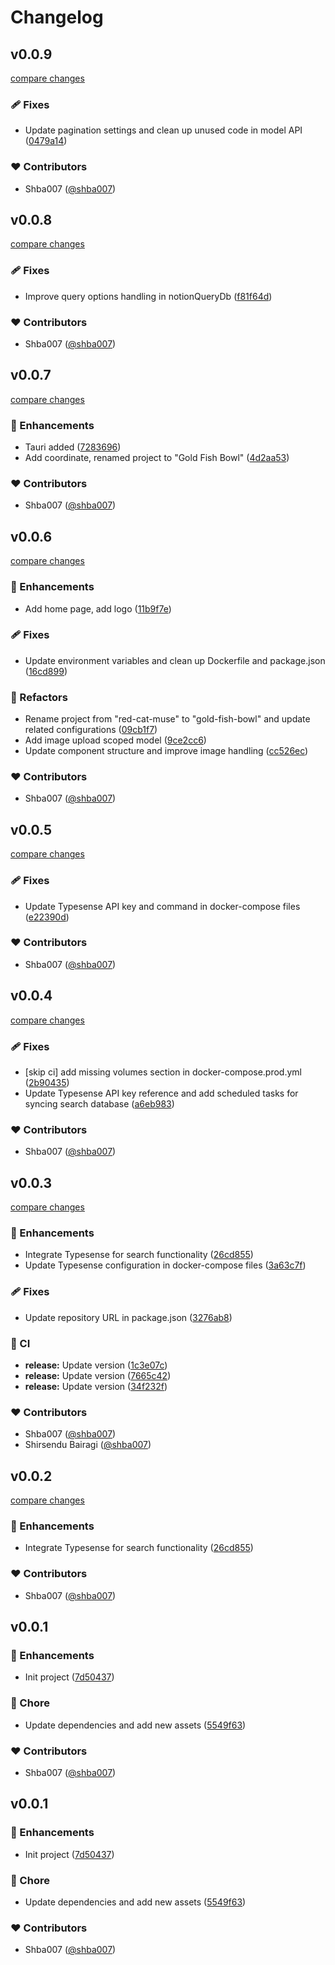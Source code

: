 # Changelog

## v0.0.9

[compare changes](https://github.com/Algostract/jellyfish-bowl/compare/v0.0.8...v0.0.9)

### 🩹 Fixes

- Update pagination settings and clean up unused code in model API ([0479a14](https://github.com/Algostract/jellyfish-bowl/commit/0479a14))

### ❤️ Contributors

- Shba007 ([@shba007](https://github.com/shba007))

## v0.0.8

[compare changes](https://github.com/Algostract/jellyfish-bowl/compare/v0.0.7...v0.0.8)

### 🩹 Fixes

- Improve query options handling in notionQueryDb ([f81f64d](https://github.com/Algostract/jellyfish-bowl/commit/f81f64d))

### ❤️ Contributors

- Shba007 ([@shba007](https://github.com/shba007))

## v0.0.7

[compare changes](https://github.com/Algostract/jellyfish-bowl/compare/v0.0.6...v0.0.7)

### 🚀 Enhancements

- Tauri added ([7283696](https://github.com/Algostract/jellyfish-bowl/commit/7283696))
- Add coordinate, renamed project to "Gold Fish Bowl" ([4d2aa53](https://github.com/Algostract/jellyfish-bowl/commit/4d2aa53))

### ❤️ Contributors

- Shba007 ([@shba007](https://github.com/shba007))

## v0.0.6

[compare changes](https://github.com/Algostract/jellyfish-bowl/compare/v0.0.5...v0.0.6)

### 🚀 Enhancements

- Add home page, add logo ([11b9f7e](https://github.com/Algostract/jellyfish-bowl/commit/11b9f7e))

### 🩹 Fixes

- Update environment variables and clean up Dockerfile and package.json ([16cd899](https://github.com/Algostract/jellyfish-bowl/commit/16cd899))

### 💅 Refactors

- Rename project from "red-cat-muse" to "gold-fish-bowl" and update related configurations ([09cb1f7](https://github.com/Algostract/jellyfish-bowl/commit/09cb1f7))
- Add image upload scoped model ([9ce2cc6](https://github.com/Algostract/jellyfish-bowl/commit/9ce2cc6))
- Update component structure and improve image handling ([cc526ec](https://github.com/Algostract/jellyfish-bowl/commit/cc526ec))

### ❤️ Contributors

- Shba007 ([@shba007](https://github.com/shba007))

## v0.0.5

[compare changes](https://github.com/algostract/jellyfish-bowl/compare/v0.0.4...v0.0.5)

### 🩹 Fixes

- Update Typesense API key and command in docker-compose files ([e22390d](https://github.com/algostract/jellyfish-bowl/commit/e22390d))

### ❤️ Contributors

- Shba007 ([@shba007](https://github.com/shba007))

## v0.0.4

[compare changes](https://github.com/algostract/jellyfish-bowl/compare/v0.0.3...v0.0.4)

### 🩹 Fixes

- [skip ci] add missing volumes section in docker-compose.prod.yml ([2b90435](https://github.com/algostract/jellyfish-bowl/commit/2b90435))
- Update Typesense API key reference and add scheduled tasks for syncing search database ([a6eb983](https://github.com/algostract/jellyfish-bowl/commit/a6eb983))

### ❤️ Contributors

- Shba007 ([@shba007](https://github.com/shba007))

## v0.0.3

[compare changes](https://github.com/algostract/jellyfish-bowl/compare/v0.0.1...v0.0.3)

### 🚀 Enhancements

- Integrate Typesense for search functionality ([26cd855](https://github.com/algostract/jellyfish-bowl/commit/26cd855))
- Update Typesense configuration in docker-compose files ([3a63c7f](https://github.com/algostract/jellyfish-bowl/commit/3a63c7f))

### 🩹 Fixes

- Update repository URL in package.json ([3276ab8](https://github.com/algostract/jellyfish-bowl/commit/3276ab8))

### 🤖 CI

- **release:** Update version ([1c3e07c](https://github.com/algostract/jellyfish-bowl/commit/1c3e07c))
- **release:** Update version ([7665c42](https://github.com/algostract/jellyfish-bowl/commit/7665c42))
- **release:** Update version ([34f232f](https://github.com/algostract/jellyfish-bowl/commit/34f232f))

### ❤️ Contributors

- Shba007 ([@shba007](https://github.com/shba007))
- Shirsendu Bairagi ([@shba007](https://github.com/shba007))

## v0.0.2

[compare changes](https://github.com/shba007/jellyfish-bowl/compare/v0.0.1...v0.0.2)

### 🚀 Enhancements

- Integrate Typesense for search functionality ([26cd855](https://github.com/shba007/jellyfish-bowl/commit/26cd855))

### ❤️ Contributors

- Shba007 ([@shba007](https://github.com/shba007))

## v0.0.1

### 🚀 Enhancements

- Init project ([7d50437](https://github.com/shba007/jellyfish-bowl/commit/7d50437))

### 🏡 Chore

- Update dependencies and add new assets ([5549f63](https://github.com/shba007/jellyfish-bowl/commit/5549f63))

### ❤️ Contributors

- Shba007 ([@shba007](https://github.com/shba007))

## v0.0.1

### 🚀 Enhancements

- Init project ([7d50437](https://github.com/shba007/jellyfish-bowl/commit/7d50437))

### 🏡 Chore

- Update dependencies and add new assets ([5549f63](https://github.com/shba007/jellyfish-bowl/commit/5549f63))

### ❤️ Contributors

- Shba007 ([@shba007](https://github.com/shba007))
